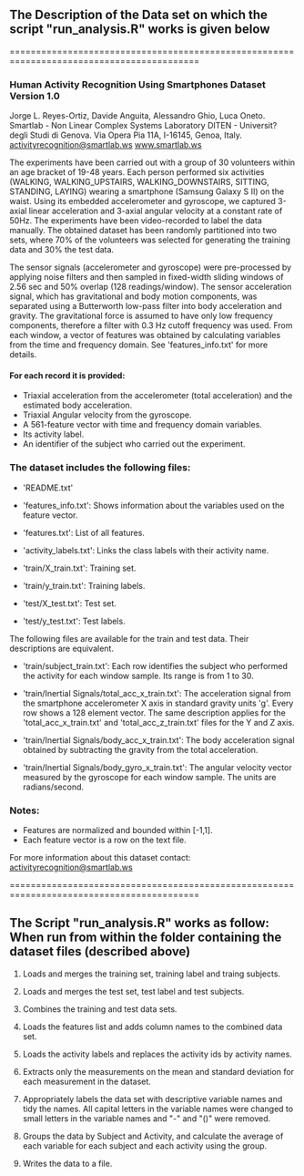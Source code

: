 ## The Description of the Data set on which the script "run_analysis.R" works is given below  

==========================================================================================

### Human Activity Recognition Using Smartphones Dataset Version 1.0

Jorge L. Reyes-Ortiz, Davide Anguita, Alessandro Ghio, Luca Oneto.
Smartlab - Non Linear Complex Systems Laboratory
DITEN - Universit? degli Studi di Genova.
Via Opera Pia 11A, I-16145, Genoa, Italy.
activityrecognition@smartlab.ws
www.smartlab.ws

The experiments have been carried out with a group of 30 volunteers within an age bracket of 19-48 years. Each person performed six activities (WALKING, WALKING_UPSTAIRS, WALKING_DOWNSTAIRS, SITTING, STANDING, LAYING) wearing a smartphone (Samsung Galaxy S II) on the waist. Using its embedded accelerometer and gyroscope, we captured 3-axial linear acceleration and 3-axial angular velocity at a constant rate of 50Hz. The experiments have been video-recorded to label the data manually. The obtained dataset has been randomly partitioned into two sets, where 70% of the volunteers was selected for generating the training data and 30% the test data. 

The sensor signals (accelerometer and gyroscope) were pre-processed by applying noise filters and then sampled in fixed-width sliding windows of 2.56 sec and 50% overlap (128 readings/window). The sensor acceleration signal, which has gravitational and body motion components, was separated using a Butterworth low-pass filter into body acceleration and gravity. The gravitational force is assumed to have only low frequency components, therefore a filter with 0.3 Hz cutoff frequency was used. From each window, a vector of features was obtained by calculating variables from the time and frequency domain. See 'features_info.txt' for more details. 

#### For each record it is provided:


- Triaxial acceleration from the accelerometer (total acceleration) and the estimated body acceleration.
- Triaxial Angular velocity from the gyroscope. 
- A 561-feature vector with time and frequency domain variables. 
- Its activity label. 
- An identifier of the subject who carried out the experiment.

### The dataset includes the following files:

- 'README.txt'

- 'features_info.txt': Shows information about the variables used on the feature vector.

- 'features.txt': List of all features.

- 'activity_labels.txt': Links the class labels with their activity name.

- 'train/X_train.txt': Training set.

- 'train/y_train.txt': Training labels.

- 'test/X_test.txt': Test set.

- 'test/y_test.txt': Test labels.

The following files are available for the train and test data. Their descriptions are equivalent. 

- 'train/subject_train.txt': Each row identifies the subject who performed the activity for each window sample. Its range is from 1 to 30. 

- 'train/Inertial Signals/total_acc_x_train.txt': The acceleration signal from the smartphone accelerometer X axis in standard gravity units 'g'. Every row shows a 128 element vector. The same description applies for the 'total_acc_x_train.txt' and 'total_acc_z_train.txt' files for the Y and Z axis. 

- 'train/Inertial Signals/body_acc_x_train.txt': The body acceleration signal obtained by subtracting the gravity from the total acceleration. 

- 'train/Inertial Signals/body_gyro_x_train.txt': The angular velocity vector measured by the gyroscope for each window sample. The units are radians/second. 

### Notes: 

- Features are normalized and bounded within [-1,1].
- Each feature vector is a row on the text file.

For more information about this dataset contact: activityrecognition@smartlab.ws

==========================================================================================

## The Script "run_analysis.R" works as follow: When run from within the folder containing the dataset files (described above)  

1) Loads and merges the training set, training label and traing subjects. 

2) Loads and merges the test set, test label and test subjects.

3) Combines the training and test data sets.

4) Loads the features list and adds column names to the combined data set.

5) Loads the activity labels and replaces the activity ids by activity names.

6) Extracts only the measurements on the mean and standard deviation for each measurement in the dataset.

7) Appropriately labels the data set with descriptive variable names and tidy the names. All capital letters in the variable names were changed to small letters in the variable names and "-" and "()" were removed.

8) Groups the data by Subject and Activity, and calculate the average of each variable for each subject and each activity using the group.

9) Writes the data to a file.
